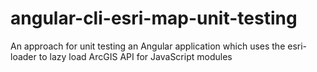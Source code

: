 # angular-cli-esri-map-unit-testing

An approach for unit testing an Angular application which uses the esri-loader to lazy load ArcGIS API for JavaScript modules
